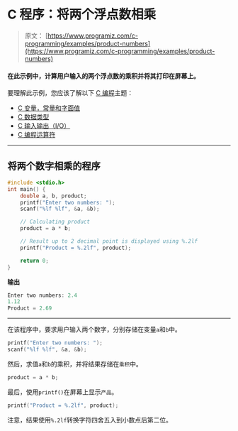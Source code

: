 # C 程序：将两个浮点数相乘

> 原文： [https://www.programiz.com/c-programming/examples/product-numbers](https://www.programiz.com/c-programming/examples/product-numbers)

#### 在此示例中，计算用户输入的两个浮点数的乘积并将其打印在屏幕上。

要理解此示例，您应该了解以下 [C 编程](/c-programming "C tutorial")主题：

*   [C 变量，常量和字面值](/c-programming/c-variables-constants)
*   [C 数据类型](/c-programming/c-data-types)
*   [C 输入输出（I/O）](/c-programming/c-input-output)
*   [C 编程运算符](/c-programming/c-operators)

* * *

## 将两个数字相乘的程序

```c
#include <stdio.h>
int main() {
    double a, b, product;
    printf("Enter two numbers: ");
    scanf("%lf %lf", &a, &b);  

    // Calculating product
    product = a * b;

    // Result up to 2 decimal point is displayed using %.2lf
    printf("Product = %.2lf", product);

    return 0;
} 
```

**输出**

```c
Enter two numbers: 2.4
1.12
Product = 2.69 
```

* * *

在该程序中，要求用户输入两个数字，分别存储在变量`a`和`b`中。

```c
printf("Enter two numbers: ");
scanf("%lf %lf", &a, &b); 
```

然后，求值`a`和`b`的乘积，并将结果存储在`乘积`中。

```c
product = a * b; 
```

最后，使用`printf()`在屏幕上显示`产品`。

```c
printf("Product = %.2lf", product); 
```

注意，结果使用`%.2lf`转换字符四舍五入到小数点后第二位。